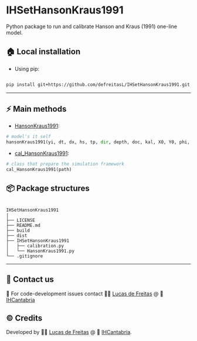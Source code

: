 # IHSetHansonKraus1991
Python package to run and calibrate Hanson and Kraus (1991) one-line model.

## :house: Local installation
* Using pip:
```bash

pip install git+https://github.com/defreitasL/IHSetHansonKraus1991.git

```

---
## :zap: Main methods

* [HansonKraus1991](./IHSetHansonKraus1991/HansonKraus1991.py):
```python
# model's it self
hansonKraus1991(yi, dt, dx, hs, tp, dir, depth, doc, kal, X0, Y0, phi, bctype)
```
* [cal_HansonKraus1991](./IHSetHansonKraus1991/calibration.py):
```python
# class that prepare the simulation framework
cal_HansonKraus1991(path)
```



## :package: Package structures
````

IHSetHansonKraus1991
|
├── LICENSE
├── README.md
├── build
├── dist
├── IHSetHansonKraus1991
│   ├── calibration.py
│   └── HansonKraus1991.py
└── .gitignore

````

---

## :incoming_envelope: Contact us
:snake: For code-development issues contact :man_technologist: [Lucas de Freitas](https://github.com/defreitasL) @ :office: [IHCantabria](https://github.com/IHCantabria)

## :copyright: Credits
Developed by :man_technologist: [Lucas de Freitas](https://github.com/defreitasL) @ :office: [IHCantabria](https://github.com/IHCantabria).
